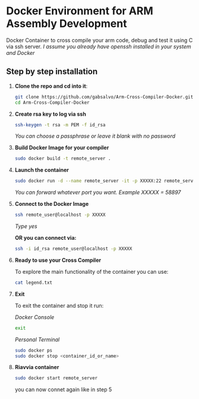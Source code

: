 # Docker Environment for ARM Assembly Development

Docker Container to cross compile your arm code, debug and test it using C via ssh server.
_I assume you already have openssh installed in your system and Docker_

## Step by step installation

1. **Clone the repo and cd into it**:

   ```bash
   git clone https://github.com/gabsalvo/Arm-Cross-Compiler-Docker.git
   cd Arm-Cross-Compiler-Docker
   ```

2. **Create rsa key to log via ssh**

   ```bash
   ssh-keygen -t rsa -m PEM -f id_rsa
   ```

   _You can choose a passphrase or leave it blank with no password_

3. **Build Docker Image for your compiler**

   ```bash
   sudo docker build -t remote_server .
   ```

4. **Launch the container**

   ```bash
   sudo docker run -d --name remote_server -it -p XXXXX:22 remote_server
   ```

   _You can forward whatever port you want. Example XXXXX = 58897_

5. **Connect to the Docker Image**

   ```bash
   ssh remote_user@localhost -p XXXXX
   ```

   _Type yes_

   **OR you can connect via:**

   ```bash
   ssh -i id_rsa remote_user@localhost -p XXXXX
   ```

6. **Ready to use your Cross Compiler**

   To explore the main functionality of the container you can use:

   ```bash
   cat legend.txt
   ```

7. **Exit**

   To exit the container and stop it run:

   _Docker Console_

   ```bash
   exit
   ```

   _Personal Terminal_

   ```bash
   sudo docker ps
   sudo docker stop <container_id_or_name>
   ```

8. **Riavvia container**

   ```bash
   sudo docker start remote_server
   ```

   you can now connet again like in step 5
